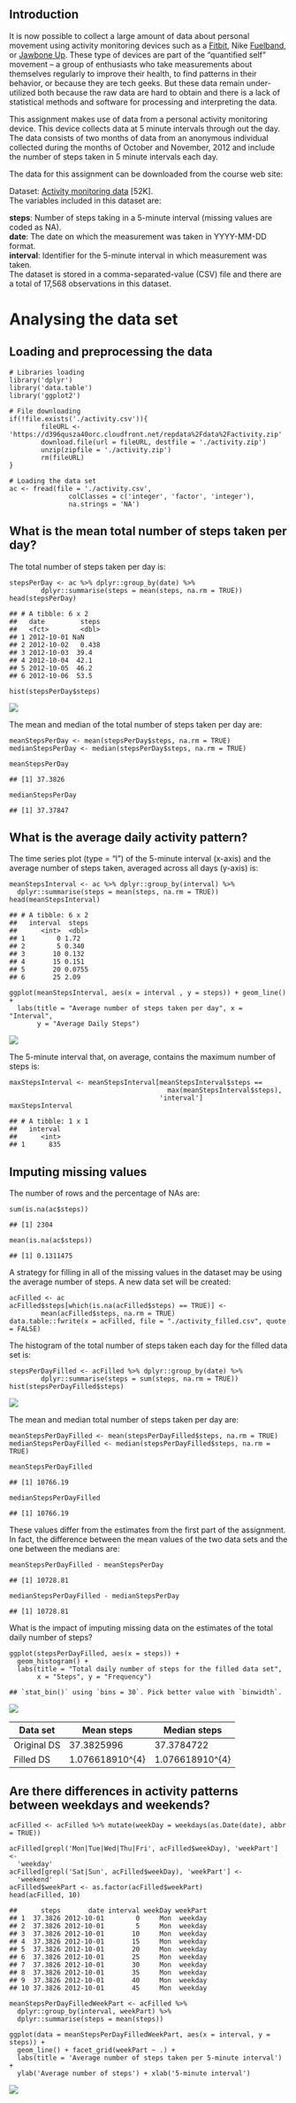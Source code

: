 Introduction
------------

It is now possible to collect a large amount of data about personal
movement using activity monitoring devices such as a
[Fitbit](https://www.fitbit.com/it/home), Nike
[Fuelband](https://www.nike.com/help/a/why-cant-i-sync), or [Jawbone
Up](https://www.jawbone.com/up). These type of devices are part of the
“quantified self” movement – a group of enthusiasts who take
measurements about themselves regularly to improve their health, to find
patterns in their behavior, or because they are tech geeks. But these
data remain under-utilized both because the raw data are hard to obtain
and there is a lack of statistical methods and software for processing
and interpreting the data.

This assignment makes use of data from a personal activity monitoring
device. This device collects data at 5 minute intervals through out the
day. The data consists of two months of data from an anonymous
individual collected during the months of October and November, 2012 and
include the number of steps taken in 5 minute intervals each day.

The data for this assignment can be downloaded from the course web site:

Dataset: [Activity monitoring
data](https://d396qusza40orc.cloudfront.net/repdata%2Fdata%2Factivity.zip)
\[52K\].  
The variables included in this dataset are:

**steps**: Number of steps taking in a 5-minute interval (missing values
are coded as NA).  
**date**: The date on which the measurement was taken in YYYY-MM-DD
format.  
**interval**: Identifier for the 5-minute interval in which measurement
was taken.  
The dataset is stored in a comma-separated-value (CSV) file and there
are a total of 17,568 observations in this dataset.

Analysing the data set
======================

Loading and preprocessing the data
----------------------------------

    # Libraries loading
    library('dplyr')
    library('data.table')
    library('ggplot2')

    # File downloading
    if(!file.exists('./activity.csv')){
            fileURL <- 'https://d396qusza40orc.cloudfront.net/repdata%2Fdata%2Factivity.zip'
            download.file(url = fileURL, destfile = './activity.zip')
            unzip(zipfile = './activity.zip')
            rm(fileURL)
    }

    # Loading the data set
    ac <- fread(file = './activity.csv',
                   colClasses = c('integer', 'factor', 'integer'),
                   na.strings = 'NA')

What is the mean total number of steps taken per day?
-----------------------------------------------------

The total number of steps taken per day is:

    stepsPerDay <- ac %>% dplyr::group_by(date) %>% 
            dplyr::summarise(steps = mean(steps, na.rm = TRUE))
    head(stepsPerDay)

    ## # A tibble: 6 x 2
    ##   date         steps
    ##   <fct>        <dbl>
    ## 1 2012-10-01 NaN    
    ## 2 2012-10-02   0.438
    ## 3 2012-10-03  39.4  
    ## 4 2012-10-04  42.1  
    ## 5 2012-10-05  46.2  
    ## 6 2012-10-06  53.5

    hist(stepsPerDay$steps)

![](PA1_template_files/figure-markdown_strict/unnamed-chunk-2-1.png)

The mean and median of the total number of steps taken per day are:

    meanStepsPerDay <- mean(stepsPerDay$steps, na.rm = TRUE)
    medianStepsPerDay <- median(stepsPerDay$steps, na.rm = TRUE)

    meanStepsPerDay

    ## [1] 37.3826

    medianStepsPerDay

    ## [1] 37.37847

What is the average daily activity pattern?
-------------------------------------------

The time series plot (type = “l”) of the 5-minute interval (x-axis) and
the average number of steps taken, averaged across all days (y-axis) is:

    meanStepsInterval <- ac %>% dplyr::group_by(interval) %>% 
      dplyr::summarise(steps = mean(steps, na.rm = TRUE))
    head(meanStepsInterval)

    ## # A tibble: 6 x 2
    ##   interval  steps
    ##      <int>  <dbl>
    ## 1        0 1.72  
    ## 2        5 0.340 
    ## 3       10 0.132 
    ## 4       15 0.151 
    ## 5       20 0.0755
    ## 6       25 2.09

    ggplot(meanStepsInterval, aes(x = interval , y = steps)) + geom_line() + 
      labs(title = "Average number of steps taken per day", x = "Interval", 
           y = "Average Daily Steps")

![](PA1_template_files/figure-markdown_strict/unnamed-chunk-4-1.png)

The 5-minute interval that, on average, contains the maximum number of
steps is:

    maxStepsInterval <- meanStepsInterval[meanStepsInterval$steps == 
                                            max(meanStepsInterval$steps), 
                                          'interval']
    maxStepsInterval

    ## # A tibble: 1 x 1
    ##   interval
    ##      <int>
    ## 1      835

Imputing missing values
-----------------------

The number of rows and the percentage of NAs are:

    sum(is.na(ac$steps))

    ## [1] 2304

    mean(is.na(ac$steps))

    ## [1] 0.1311475

A strategy for filling in all of the missing values in the dataset may
be using the average number of steps. A new data set will be created:

    acFilled <- ac
    acFilled$steps[which(is.na(acFilled$steps) == TRUE)] <- 
            mean(acFilled$steps, na.rm = TRUE)
    data.table::fwrite(x = acFilled, file = "./activity_filled.csv", quote = FALSE)

The histogram of the total number of steps taken each day for the filled
data set is:

    stepsPerDayFilled <- acFilled %>% dplyr::group_by(date) %>% 
            dplyr::summarise(steps = sum(steps, na.rm = TRUE))
    hist(stepsPerDayFilled$steps)

![](PA1_template_files/figure-markdown_strict/unnamed-chunk-8-1.png)

The mean and median total number of steps taken per day are:

    meanStepsPerDayFilled <- mean(stepsPerDayFilled$steps, na.rm = TRUE)
    medianStepsPerDayFilled <- median(stepsPerDayFilled$steps, na.rm = TRUE)

    meanStepsPerDayFilled

    ## [1] 10766.19

    medianStepsPerDayFilled

    ## [1] 10766.19

These values differ from the estimates from the first part of the
assignment. In fact, the difference between the mean values of the two
data sets and the one between the medians are:

    meanStepsPerDayFilled - meanStepsPerDay

    ## [1] 10728.81

    medianStepsPerDayFilled - medianStepsPerDay

    ## [1] 10728.81

What is the impact of imputing missing data on the estimates of the
total daily number of steps?

    ggplot(stepsPerDayFilled, aes(x = steps)) + 
      geom_histogram() +
      labs(title = "Total daily number of steps for the filled data set",
           x = "Steps", y = "Frequency")

    ## `stat_bin()` using `bins = 30`. Pick better value with `binwidth`.

![](PA1_template_files/figure-markdown_strict/unnamed-chunk-11-1.png)

<table>
<thead>
<tr class="header">
<th>Data set</th>
<th>Mean steps</th>
<th>Median steps</th>
</tr>
</thead>
<tbody>
<tr class="odd">
<td>Original DS</td>
<td>37.3825996</td>
<td>37.3784722</td>
</tr>
<tr class="even">
<td>Filled DS</td>
<td>1.076618910^{4}</td>
<td>1.076618910^{4}</td>
</tr>
</tbody>
</table>

Are there differences in activity patterns between weekdays and weekends?
-------------------------------------------------------------------------

    acFilled <- acFilled %>% mutate(weekDay = weekdays(as.Date(date), abbr = TRUE))

    acFilled[grepl('Mon|Tue|Wed|Thu|Fri', acFilled$weekDay), 'weekPart'] <-
      'weekday'
    acFilled[grepl('Sat|Sun', acFilled$weekDay), 'weekPart'] <-
      'weekend'
    acFilled$weekPart <- as.factor(acFilled$weekPart)
    head(acFilled, 10)

    ##      steps       date interval weekDay weekPart
    ## 1  37.3826 2012-10-01        0     Mon  weekday
    ## 2  37.3826 2012-10-01        5     Mon  weekday
    ## 3  37.3826 2012-10-01       10     Mon  weekday
    ## 4  37.3826 2012-10-01       15     Mon  weekday
    ## 5  37.3826 2012-10-01       20     Mon  weekday
    ## 6  37.3826 2012-10-01       25     Mon  weekday
    ## 7  37.3826 2012-10-01       30     Mon  weekday
    ## 8  37.3826 2012-10-01       35     Mon  weekday
    ## 9  37.3826 2012-10-01       40     Mon  weekday
    ## 10 37.3826 2012-10-01       45     Mon  weekday

    meanStepsPerDayFilledWeekPart <- acFilled %>% 
      dplyr::group_by(interval, weekPart) %>%
      dplyr::summarise(steps = mean(steps))

    ggplot(data = meanStepsPerDayFilledWeekPart, aes(x = interval, y = steps)) +
      geom_line() + facet_grid(weekPart ~ .) +
      labs(title = 'Average number of steps taken per 5-minute interval') +
      ylab('Average number of steps') + xlab('5-minute interval')

![](PA1_template_files/figure-markdown_strict/unnamed-chunk-12-1.png)
